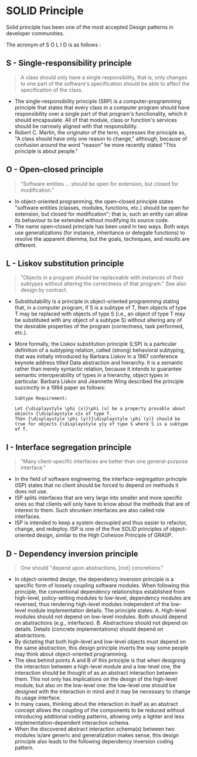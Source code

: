 # SOLID Principle

Solid principle has been one of the most accepted Design patterns in developer communities.

The acronym of S O L I D is as follows :

## S - Single-responsibility principle

> A class should only have a single responsibility, that is, only changes to one part of the software's specification should be able to affect the specification of the class.


- The single-responsibility principle (SRP) is a computer-programming principle that states that every class in a computer program should have responsibility over a single part of that program's functionality, which it should encapsulate. All of that module, class or function's services should be narrowly aligned with that responsibility.
- Robert C. Martin, the originator of the term, expresses the principle as, "A class should have only one reason to change," although, because of confusion around the word "reason" he more recently stated "This principle is about people."

## O - Open–closed principle

> "Software entities ... should be open for extension, but closed for modification."


- In object-oriented programming, the open–closed principle states "software entities (classes, modules, functions, etc.) should be open for extension, but closed for modification"; that is, such an entity can allow its behaviour to be extended without modifying its source code.
- The name open–closed principle has been used in two ways. Both ways use generalizations (for instance, inheritance or delegate functions) to resolve the apparent dilemma, but the goals, techniques, and results are different.

## L - Liskov substitution principle

> "Objects in a program should be replaceable with instances of their subtypes without altering the correctness of that program." See also design by contract.


- Substitutability is a principle in object-oriented programming stating that, in a computer program, if S is a subtype of T, then objects of type T may be replaced with objects of type S (i.e., an object of type T may be substituted with any object of a subtype S) without altering any of the desirable properties of the program (correctness, task performed, etc.). 
- More formally, the Liskov substitution principle (LSP) is a particular definition of a subtyping relation, called (strong) behavioral subtyping, that was initially introduced by Barbara Liskov in a 1987 conference keynote address titled Data abstraction and hierarchy. It is a semantic rather than merely syntactic relation, because it intends to guarantee semantic interoperability of types in a hierarchy, object types in particular. Barbara Liskov and Jeannette Wing described the principle succinctly in a 1994 paper as follows:
  
  ```
  Subtype Requirement: 

  Let {\displaystyle \phi (x)}\phi (x) be a property provable about objects {\displaystyle x}x of type T. 
  Then {\displaystyle \phi (y)}{\displaystyle \phi (y)} should be true for objects {\displaystyle y}y of type S where S is a subtype of T.

  ```

## I - Interface segregation principle

> "Many client-specific interfaces are better than one general-purpose interface."


- In the field of software engineering, the interface-segregation principle (ISP) states that no client should be forced to depend on methods it does not use.
- ISP splits interfaces that are very large into smaller and more specific ones so that clients will only have to know about the methods that are of interest to them. Such shrunken interfaces are also called role interfaces.
- ISP is intended to keep a system decoupled and thus easier to refactor, change, and redeploy. ISP is one of the five SOLID principles of object-oriented design, similar to the High Cohesion Principle of GRASP.

## D - Dependency inversion principle

> One should "depend upon abstractions, [not] concretions."


- In object-oriented design, the dependency inversion principle is a specific form of loosely coupling software modules. When following this principle, the conventional dependency relationships established from high-level, policy-setting modules to low-level, dependency modules are reversed, thus rendering high-level modules independent of the low-level module implementation details. The principle states:
  A. High-level modules should not depend on low-level modules. Both should depend on abstractions (e.g., interfaces).
  B. Abstractions should not depend on details. Details (concrete implementations) should depend on abstractions.
- By dictating that both high-level and low-level objects must depend on the same abstraction, this design principle inverts the way some people may think about object-oriented programming.
- The idea behind points A and B of this principle is that when designing the interaction between a high-level module and a low-level one, the interaction should be thought of as an abstract interaction between them. This not only has implications on the design of the high-level module, but also on the low-level one: the low-level one should be designed with the interaction in mind and it may be necessary to change its usage interface.
- In many cases, thinking about the interaction in itself as an abstract concept allows the coupling of the components to be reduced without introducing additional coding patterns, allowing only a lighter and less implementation-dependent interaction schema.
- When the discovered abstract interaction schema(s) between two modules is/are generic and generalization makes sense, this design principle also leads to the following dependency inversion coding pattern.


